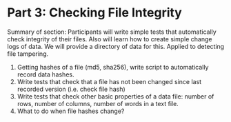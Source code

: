 # Part 3: Checking File Integrity

Summary of section: Participants will write simple tests that automatically check integrity of their files. Also will learn how to create simple change logs of data. We will provide a directory of data for this. Applied to detecting file tampering.

1. Getting hashes of a file (md5, sha256), write script to automatically record data hashes.
1. Write tests that check that a file has not been changed since last recorded version (i.e. check file hash)
1. Write tests that check other basic properties of a data file: number of rows, number of columns, number of words in a text file.
1. What to do when file hashes change?
